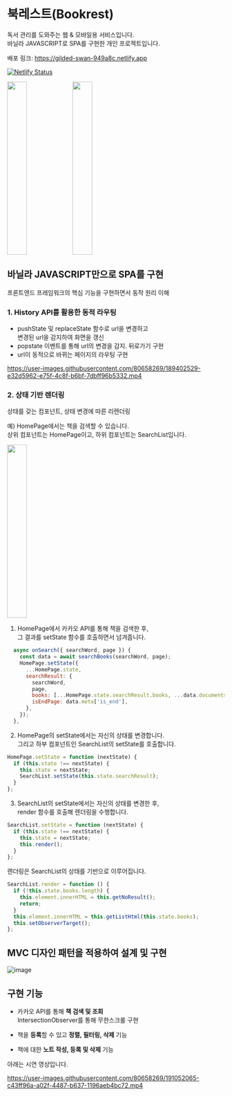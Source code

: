 # 북레스트(Bookrest)
독서 관리를 도와주는 웹 & 모바일용 서비스입니다.  
바닐라 JAVASCRIPT로 SPA를 구현한 개인 프로젝트입니다. 
 
배포 링크: https://gilded-swan-949a8c.netlify.app

[![Netlify Status](https://api.netlify.com/api/v1/badges/d6155ee2-1000-4269-b5c3-fb132d3146e7/deploy-status)](https://app.netlify.com/sites/gilded-swan-949a8c/deploys)

<div style="display: flex">
<img src="https://user-images.githubusercontent.com/80658269/189397171-e7f1db90-96a8-4c1b-90e3-5e1bb86e8a46.png" width="30%" height="400px"  />
<img src="https://user-images.githubusercontent.com/80658269/189398771-c23e2e1e-114f-4fa0-8d72-0b7d2ec8fce8.png" width="30%" height="400px"  />
</div>


## 바닐라 JAVASCRIPT만으로 SPA를 구현 
프론트엔드 프레임워크의 핵심 기능을 구현하면서 동작 원리 이해  

### 1. History API를 활용한 동적 라우팅
 
* pushState 및 replaceState 함수로 url을 변경하고  
  변경된 url을 감지하여 화면을 갱신
* popstate 이벤트를 통해 url의 변경을 감지. 뒤로가기 구현
* url이 동적으로 바뀌는 페이지의 라우팅 구현

https://user-images.githubusercontent.com/80658269/189402529-e32d5962-e75f-4c8f-b6bf-7dbff96b5332.mp4

### 2. 상태 기반 렌더링
상태를 갖는 컴포넌트, 상태 변경에 따른 리렌더링 

예) HomePage에서는 책을 검색할 수 있습니다.  
상위 컴포넌트는 HomePage이고, 하위 컴포넌트는 SearchList입니다.  

<img src="https://user-images.githubusercontent.com/80658269/191048081-c3f153e5-fb0e-48de-bf27-a5b386554c3d.png" width="30%" height="400px"  />

1. HomePage에서 카카오 API를 통해 책을 검색한 후,  
   그 결과를 setState 함수를 호출하면서 넘겨줍니다. 

```javascript
  async onSearch({ searchWord, page }) {
    const data = await searchBooks(searchWord, page);
    HomePage.setState({
      ...HomePage.state,
      searchResult: {
        searchWord,
        page,
        books: [...HomePage.state.searchResult.books, ...data.documents],
        isEndPage: data.meta['is_end'],
      },
    });
  },

```

2. HomePage의 setState에서는 자신의 상태를 변경합니다.  
   그리고 하부 컴포넌트인 SearchList의 setState를 호출합니다. 

```javascript
HomePage.setState = function (nextState) {
  if (this.state !== nextState) {
    this.state = nextState;
    SearchList.setState(this.state.searchResult);
  }
};

```

3. SearchList의 setState에서는 자신의 상태를 변경한 후,  
   render 함수를 호출해 렌더링을 수행합니다. 

```javascript
SearchList.setState = function (nextState) {
  if (this.state !== nextState) {
    this.state = nextState;
    this.render();
  }
};
```

렌더링은 SearchList의 상태를 기반으로 이루어집니다. 

```javascript
SearchList.render = function () {
  if (!this.state.books.length) {
    this.element.innerHTML = this.getNoResult();
    return;
  }
  this.element.innerHTML = this.getListHtml(this.state.books); 
  this.setObserverTarget();
};
```


## MVC 디자인 패턴을 적용하여 설계 및 구현  

![image](https://user-images.githubusercontent.com/80658269/191050276-2d21dcd7-e015-40b4-be96-23e6376d092c.png)


## 구현 기능 

- 카카오 API를 통해 **책 검색 및 조회**  
  IntersectionObserver를 통해 무한스크롤 구현  
     
- 책을 **등록**할 수 있고 **정렬, 필터링, 삭제** 기능  
- 책에 대한 **노트 작성, 등록 및 삭제** 기능  

아래는 시연 영상입니다. 

https://user-images.githubusercontent.com/80658269/191052065-c43ff96a-a02f-4487-b637-1196aeb4bc72.mp4


